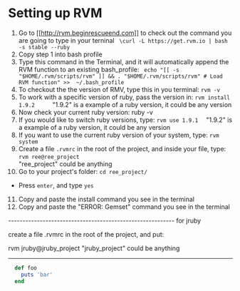 # Setting up RVM

1. Go to  [[http://rvm.beginrescueend.com]] to check out the command you are going to type in your terninal
` \curl -L https://get.rvm.io | bash -s stable --ruby`
2. Copy step 1  into bash profile
3. Type this command in the Terminal, and it will automatically append the RVM function to an existing bash_profile:
 ` echo "[[ -s "$HOME/.rvm/scripts/rvm" ]] && . "$HOME/.rvm/scripts/rvm" # Load RVM function" >>  ~/.bash_profile`
4. To checkout the the version of RMV, type this in you terminal:
  `rvm -v`
5. To work with a specific version of ruby, pass the version in:
`rvm install  1.9.2     `
"1.9.2" is a example of a ruby version, it could be any version
6. Now check your current ruby version:
ruby -v
7. If you would like to switch ruby versions, type:
`rvm use 1.9.1  `
"1.9.2" is a example of a ruby version, it could be any version
8. If you want to use the current ruby version of your system, type:
`rvm system  `
9. Create a file   `.rvmrc`      in the root of the project, and inside your file, type:
`rvm ree@ree_project `         
"ree_project"   could be anything
10. Go to your project's folder:
`cd ree_project/`
* Press `enter`, and type `yes`
11.  Copy and paste the install command you see in the terminal
12.  Copy and paste the "ERROR: Gemset" command you see in the terminal

---------------------------------------------------------- for jruby

create a file   .rvmrc      in the root of the project, and put:

rvm jruby@jruby_project           "jruby_project"   could be anything

---------------------------------------------------------------------------------------------------------------------------









```ruby
  def foo
    puts 'bar'
  end
```
